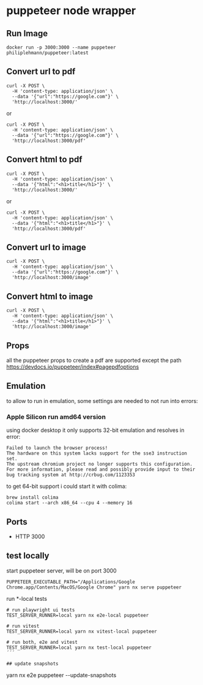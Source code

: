 # puppeteer node wrapper

## Run Image

```
docker run -p 3000:3000 --name puppeteer philiplehmann/puppeteer:latest
```

## Convert url to pdf

```
curl -X POST \
  -H 'content-type: application/json' \
  --data '{"url":"https://google.com"}' \
  'http://localhost:3000/'
```

or

```
curl -X POST \
  -H 'content-type: application/json' \
  --data '{"url":"https://google.com"}' \
  'http://localhost:3000/pdf'
```

## Convert html to pdf

```
curl -X POST \
  -H 'content-type: application/json' \
  --data '{"html":"<h1>title</h1>"}' \
  'http://localhost:3000/'
```

or

```
curl -X POST \
  -H 'content-type: application/json' \
  --data '{"html":"<h1>title</h1>"}' \
  'http://localhost:3000/pdf'
```

## Convert url to image

```
curl -X POST \
  -H 'content-type: application/json' \
  --data '{"url":"https://google.com"}' \
  'http://localhost:3000/image'
```


## Convert html to image

```
curl -X POST \
  -H 'content-type: application/json' \
  --data '{"html":"<h1>title</h1>"}' \
  'http://localhost:3000/image'
```

## Props
all the puppeteer props to create a pdf are supported except the path
https://devdocs.io/puppeteer/index#pagepdfoptions


## Emulation
to allow to run in emulation, some settings are needed to not run into errors:

### Apple Silicon run amd64 version
using docker desktop it only supports 32-bit emulation and resolves in error:
```
Failed to launch the browser process!
The hardware on this system lacks support for the sse3 instruction set.
The upstream chromium project no longer supports this configuration.
For more information, please read and possibly provide input to their
bug tracking system at http://crbug.com/1123353
```

to get 64-bit support i could start it with colima:
```
brew install colima
colima start --arch x86_64 --cpu 4 --memory 16
```

## Ports

- HTTP 3000

## test locally

start puppeteer server, will be on port 3000
```
PUPPETEER_EXECUTABLE_PATH="/Applications/Google Chrome.app/Contents/MacOS/Google Chrome" yarn nx serve puppeteer
```

run *-local tests
```
# run playwright ui tests
TEST_SERVER_RUNNER=local yarn nx e2e-local puppeteer

# run vitest
TEST_SERVER_RUNNER=local yarn nx vitest-local puppeteer

# run both, e2e and vitest
TEST_SERVER_RUNNER=local yarn nx test-local puppeteer
´´´

## update snapshots
```
yarn nx e2e puppeteer --update-snapshots
```
